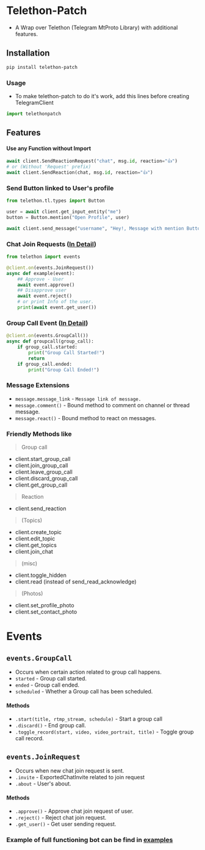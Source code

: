 # Telethon-Patch
- A Wrap over Telethon (Telegram MtProto Library) with additional features.

## Installation
```bash
pip install telethon-patch
```

### Usage
- To make telethon-patch to do it's work, add this lines before creating TelegramClient
```python
import telethonpatch
```

## Features
#### Use any Function without Import
```python
await client.SendReactionRequest("chat", msg.id, reaction="👍")
# or (Without 'Request' prefix)
await client.SendReaction(chat, msg.id, reaction="👍")
```

### Send Button linked to User's profile
```python
from telethon.tl.types import Button

user = await client.get_input_entity("me")
button = Button.mention("Open Profile", user)

await client.send_message("username", "Hey!, Message with mention Button", buttons=button)
```

### Chat Join Requests ([In Detail](#eventsjoinrequest))
```python
from telethon import events

@client.on(events.JoinRequest())
async def example(event):
    ## Approve - User
    await event.approve()
    ## Disapprove user
    await event.reject()
    # or print Info of the user.
    print(await event.get_user())
```

### Group Call Event ([In Detail](#eventsgroupcall))
```python
@client.on(events.GroupCall())
async def groupcall(group_call):
    if group_call.started:
        print("Group Call Started!")
        return
    if group_call.ended:
        print("Group Call Ended!")
```

### Message Extensions
- `message.message_link` - `Message link of message.`
- `message.comment()` - Bound method to comment on channel or thread message.
- `message.react()` - Bound method to react on messages.


### Friendly Methods like
> Group call
- client.start_group_call
- client.join_group_call
-  client.leave_group_call
- client.discard_group_call
- client.get_group_call
> Reaction
- client.send_reaction
 > (Topics)
- client.create_topic
- client.edit_topic
- client.get_topics
- client.join_chat
> (misc)
- client.toggle_hidden
- client.read (instead of send_read_acknowledge)
> (Photos)
- client.set_profile_photo
- client.set_contact_photo

# Events

## `events.GroupCall`
- Occurs when certain action related to group call happens.
-  `started` - Group call started.
-  `ended` - Group call ended.
-  `scheduled` - Whether a Group call has been scheduled.

#### Methods
- `.start(title, rtmp_stream, schedule)` - Start a group call
- `.discard()` - End group call.
- `.toggle_record(start, video, video_portrait, title)` - Toggle group call record.

## `events.JoinRequest`
- Occurs when new chat join request is sent.
- `.invite` - ExportedChatInvite related to join request
- `.about` - User's about.

#### Methods
- `.approve()` - Approve chat join request of user.
- `.reject()` - Reject chat join request.
- `.get_user()` - Get user sending request.

### Example of full functioning bot can be find in [examples](/examples)